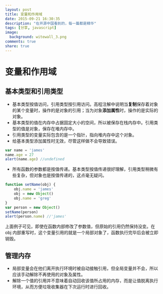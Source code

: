 ```yaml
---
layout: post
title: 变量和作用域
date: 2015-09-21 16:30:35
description: "在开源中国看到的，每一篇都是精华"
tags: [分享, javascript]
image:
  background: witewall_3.png
comments: true
share: true
---
```




# 变量和作用域
## 基本类型和引用类型
- 基本类型按值访问，引用类型按引用访问。高程注解中说明当**复制**保存着对象的某个变量时，操作的是对象的引用；当为对象**添加属性**时，操作的是实际的对象。
- 基本类型的值在内存中占据固定大小的空间，所以被保存在栈内存中。引用类型的值是对象，保存在堆内存中。
- 引用类型的变量实际包含的是一个指针，指向堆内存中这个对象。
- 给基本类型添加属性时无效，尽管这样做不会导致错误。

```javascript
var name = 'james'
name.age = 27
alert(name.age) //undefined
```
- 所有函数的参数都是按值传递。基本类型按值传递很好理解，引用类型稍微有些复杂，但对象也是按值传递的，这点毫无疑问。


<!--more-->

```javascript
function setName(obj) {
	obj.name = 'james'
	obj = new Object()
	obj.name = 'greg'
}
var person = new Object()
setName(person)
alert(person.name) //'james'
```
上面例子可见，即使在函数内部修改了参数值，但原始的引用仍然保持没变。在 obj 内部重写时，这个变量引用的就是一个局部对象了，函数执行完毕后会被立即销毁。

## 管理内存
- 局部变量会在他们离开执行环境时被自动接触引用，但全局变量并不会，所以应该手动解除不再使用的对象及属性。
- 解除一个值的引用并不意味着自动回收该值所占用的内存，而是让值脱离执行环境，从而方便垃圾收集器在下次运行时进行回收。